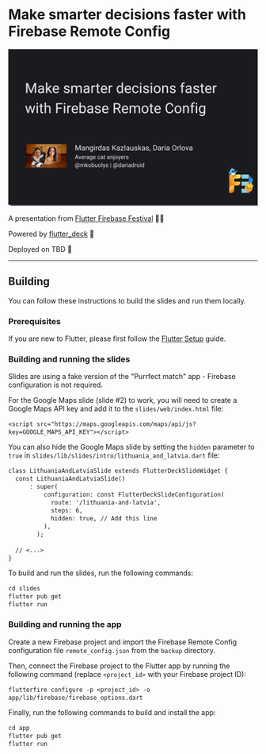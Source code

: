 # Make smarter decisions faster with Firebase Remote Config

![Header image](header.png)

A presentation from [Flutter Firebase Festival](https://f3.events/) 💙💛

Powered by [flutter_deck](https://pub.dev/packages/flutter_deck) 🚀

Deployed on TBD 🎉

---

## Building

You can follow these instructions to build the slides and run them locally.

### Prerequisites

If you are new to Flutter, please first follow the [Flutter Setup](https://flutter.dev/setup/) guide.

### Building and running the slides

Slides are using a fake version of the "Purrfect match" app - Firebase configuration is not required.

For the Google Maps slide (slide #2) to work, you will need to create a Google Maps API key and add it to the `slides/web/index.html` file:

```
<script src="https://maps.googleapis.com/maps/api/js?key=GOOGLE_MAPS_API_KEY"></script>
```

You can also hide the Google Maps slide by setting the `hidden` parameter to `true` in `slides/lib/slides/intro/lithuania_and_latvia.dart` file:

```
class LithuaniaAndLatviaSlide extends FlutterDeckSlideWidget {
  const LithuaniaAndLatviaSlide()
      : super(
          configuration: const FlutterDeckSlideConfiguration(
            route: '/lithuania-and-latvia',
            steps: 6,
            hidden: true, // Add this line
          ),
        );

  // <...>
}
```

To build and run the slides, run the following commands:

```
cd slides
flutter pub get
flutter run
```

### Building and running the app

Create a new Firebase project and import the Firebase Remote Config configuration file `remote_config.json` from the `backup` directory.

Then, connect the Firebase project to the Flutter app by running the following command (replace `<project_id>` with your Firebase project ID):

```
flutterfire configure -p <project_id> -o app/lib/firebase/firebase_options.dart
```

Finally, run the following commands to build and install the app:

```
cd app
flutter pub get
flutter run
```
